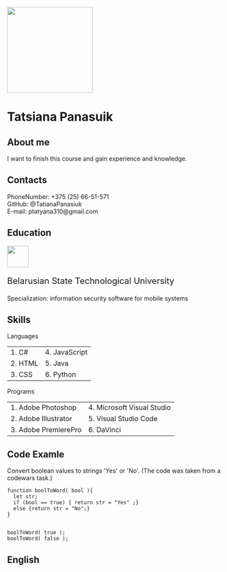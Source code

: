 <img src="https://i.pinimg.com/originals/93/f5/ad/93f5add9cde98356f58e67e36dd5e232.jpg" width="200"/>

Tatsiana Panasuik
=
About me
-
<p>I want to finish this course and gain experience and knowledge.</p>

Contacts
-
<p>PhoneNumber: +375 (25) 66-51-571</br>
  GitHub: @TatianaPanasiuk</br>
  E-mail: ptatyana310@gmail.com</br>
</p>

Еducation
-
<img src="https://conf.belstu.by/wp-content/uploads/2022/09/cropped-БГТУ-логотип-1-1-1024x1024.png" width="50"/>

<p style = "font-size: 15pt;">Belarusian State Technological University</p>

Specialization: information security software for mobile systems


Skills
-
Languages
<table>
<tr>
<td>1. C#</td>
<td>4. JavaScript</td>

</tr>
<tr>
<td>2. HTML</td>
<td>5. Java</td>

</tr>
<tr>
<td>3. CSS</td>
<td>6. Python</td>
</tr>
</table>

Programs
<table>
<tr>
<td>1. Adobe Photoshop</td>
<td>4. Microsoft Visual Studio</td>

</tr>
<tr>
<td>2. Adobe Illustrator</td>
<td>5. Visual Studio Code</td>

</tr>
<tr>
<td>3. Adobe PremierePro</td>
<td>6. DaVinci</td>
</tr>
</table>

Code Examle
-
Convert boolean values to strings 'Yes' or 'No'. (The code was taken from a codewars task.)
```
function boolToWord( bool ){
  let str;
  if (bool == true) { return str = "Yes" ;}
  else {return str = "No";}
}


boolToWord( true );
boolToWord( false );
```


English
-
